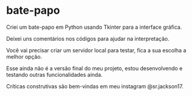# bate-papo
Criei um bate-papo em Python usando Tkinter para a interface gráfica.

Deixei uns comentários nos códigos para ajudar na interpretação.

Você vai precisar criar um servidor local para testar, fica a sua escolha a melhor opção.

Esse ainda não é a versão final do meu projeto, estou desenvolvendo e testando outras funcionalidades ainda.

Críticas construtivas são bem-vindas em meu instagram @sr.jackson17.
